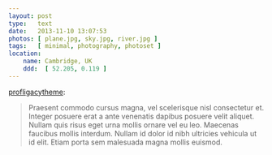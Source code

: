 ```yaml
---
layout: post
type:   text
date:   2013-11-10 13:07:53
photos: [ plane.jpg, sky.jpg, river.jpg ]
tags:   [ minimal, photography, photoset ]
location:
    name: Cambridge, UK
    ddd:  [ 52.205, 0.119 ]
---
```


[profligacytheme]():

> Praesent commodo cursus magna, vel scelerisque nisl consectetur et. Integer posuere erat a ante venenatis dapibus posuere velit aliquet. Nullam quis risus eget urna mollis ornare vel eu leo. Maecenas faucibus mollis interdum. Nullam id dolor id nibh ultricies vehicula ut id elit. Etiam porta sem malesuada magna mollis euismod.